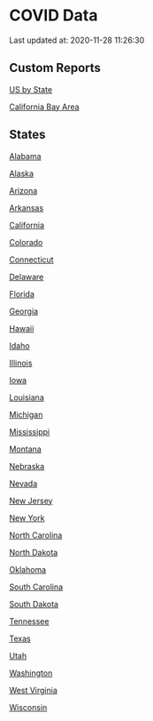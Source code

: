 COVID Data
================

Last updated at: 2020-11-28 11:26:30

## Custom Reports

<a href="index.md">US by State</a>

<a href="bay_area.md">California Bay Area</a>

## States

<a href='States/alabama.md'>Alabama</a>

<a href='States/alaska.md'>Alaska</a>

<a href='States/arizona.md'>Arizona</a>

<a href='States/arkansas.md'>Arkansas</a>

<a href='States/california.md'>California</a>

<a href='States/colorado.md'>Colorado</a>

<a href='States/connecticut.md'>Connecticut</a>

<a href='States/delaware.md'>Delaware</a>

<a href='States/florida.md'>Florida</a>

<a href='States/georgia.md'>Georgia</a>

<a href='States/hawaii.md'>Hawaii</a>

<a href='States/idaho.md'>Idaho</a>

<a href='States/illinois.md'>Illinois</a>

<a href='States/iowa.md'>Iowa</a>

<a href='States/louisiana.md'>Louisiana</a>

<a href='States/michigan.md'>Michigan</a>

<a href='States/mississippi.md'>Mississippi</a>

<a href='States/montana.md'>Montana</a>

<a href='States/nebraska.md'>Nebraska</a>

<a href='States/nevada.md'>Nevada</a>

<a href='States/new_jersey.md'>New Jersey</a>

<a href='States/new_york.md'>New York</a>

<a href='States/north_carolina.md'>North Carolina</a>

<a href='States/north_dakota.md'>North Dakota</a>

<a href='States/oklahoma.md'>Oklahoma</a>

<a href='States/south_carolina.md'>South Carolina</a>

<a href='States/south_dakota.md'>South Dakota</a>

<a href='States/tennessee.md'>Tennessee</a>

<a href='States/texas.md'>Texas</a>

<a href='States/utah.md'>Utah</a>

<a href='States/washington.md'>Washington</a>

<a href='States/west_virginia.md'>West Virginia</a>

<a href='States/wisconsin.md'>Wisconsin</a>
